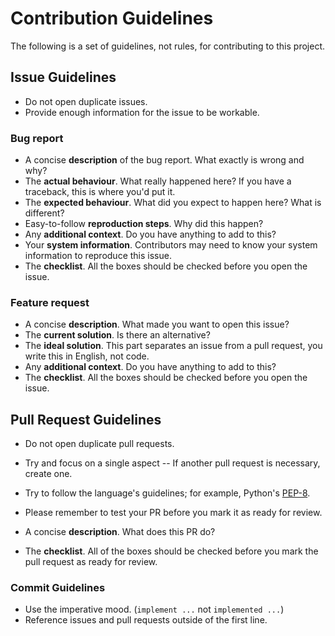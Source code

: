 # Contribution Guidelines

The following is a set of guidelines, not rules, for contributing to this project.

## Issue Guidelines

<!-- A good example issue can be found [here](...). -->

- Do not open duplicate issues.
- Provide enough information for the issue to be workable.

### Bug report

- A concise **description** of the bug report. What exactly is wrong and why?
- The **actual behaviour**. What really happened here? If you have a traceback, this is where you'd put it.
- The **expected behaviour**. What did you expect to happen here? What is different?
- Easy-to-follow **reproduction steps**. Why did this happen?
- Any **additional context**. Do you have anything to add to this?
- Your **system information**. Contributors may need to know your system information to reproduce this issue.
- The **checklist**. All the boxes should be checked before you open the issue.

### Feature request

- A concise **description**. What made you want to open this issue?
- The **current solution**. Is there an alternative?
- The **ideal solution**. This part separates an issue from a pull request, you write this in English, not code.
- Any **additional context**. Do you have anything to add to this?
- The **checklist**. All the boxes should be checked before you open the issue.

## Pull Request Guidelines

<!-- A good example pull request can be found [here](...). -->

- Do not open duplicate pull requests.
- Try and focus on a single aspect -- If another pull request is necessary, create one.
- Try to follow the language's guidelines; for example, Python's [PEP-8](https://www.python.org/dev/peps/pep-0008/).
- Please remember to test your PR before you mark it as ready for review.

- A concise **description**. What does this PR do?
- The **checklist**. All of the boxes should be checked before you mark the pull request as ready for review.

### Commit Guidelines

- Use the imperative mood. (`implement ...` not `implemented ...`)
- Reference issues and pull requests outside of the first line.
